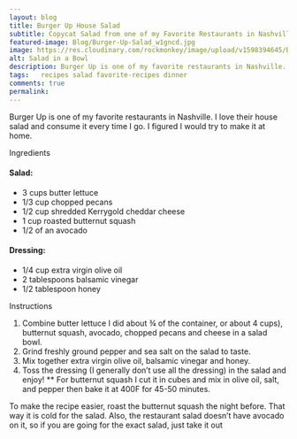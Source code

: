 ```yaml
---
layout: blog
title: Burger Up House Salad
subtitle: Copycat Salad from one of my Favorite Restaurants in Nashville
featured-image: Blog/Burger-Up-Salad_w1gncd.jpg
image: https://res.cloudinary.com/rockmonkey/image/upload/v1598394645/Blog/Burger-Up-Salad_w1gncd.jpg
alt: Salad in a Bowl
description: Burger Up is one of my favorite restaurants in Nashville. I love their house salad and consume it every time I go. I figured I would try to make it at home.
tags:   recipes salad favorite-recipes dinner
comments: true
permalink:
---
```

Burger Up is one of my favorite restaurants in Nashville. I love their house salad and consume it every time I go. I figured I would try to make it at home.

Ingredients

#### Salad:
* 3 cups butter lettuce
* 1/3 cup chopped pecans
* 1/2 cup shredded Kerrygold cheddar cheese
* 1 cup roasted butternut squash
* 1/2 of an avocado

#### Dressing:
* 1/4 cup extra virgin olive oil
* 2 tablespoons balsamic vinegar
* 1/2 tablespoon honey

Instructions
1. Combine butter lettuce I did about ¾ of the container, or about 4 cups), butternut squash, avocado, chopped pecans and cheese in a salad bowl.
2. Grind freshly ground pepper and sea salt on the salad to taste.
3. Mix together extra virgin olive oil, balsamic vinegar and honey.
4. Toss the dressing (I generally don’t use all the dressing) in the salad and enjoy! ** For butternut squash I cut it in cubes and mix in olive oil, salt, and pepper then bake it at 400F for 45-50 minutes.

To make the recipe easier, roast the butternut squash the night before. That way it is cold for the salad. Also, the restaurant salad doesn’t have avocado on it, so if you are going for the exact salad, just take it out
